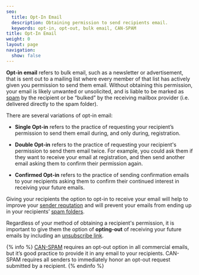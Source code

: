 ```yaml
---
seo:
  title: Opt-In Email
  description: Obtaining permission to send recipients email.
  keywords: opt-in, opt-out, bulk email, CAN-SPAM
title: Opt-In Email
weight: 0
layout: page
navigation:
  show: false
---
```


**Opt-in email** refers to bulk email, such as a newsletter or advertisement, that is sent out to a mailing list where every member of that list has actively given you permission to send them email. Without obtaining this permission, your email is likely unwanted or unsolicited, and is liable to be marked as [spam]({{root_url}}/Glossary/spam.html) by the recipient or be “bulked” by the receiving mailbox provider (i.e. delivered directly to the spam folder).

There are several variations of opt-in email:

- **Single Opt-in** refers to the practice of requesting your recipient’s permission to send them email during, and only during, registration.

- **Double Opt-in** refers to the practice of requesting your recipient's permission to send them email twice. For example, you could ask them if they want to receive your email at registration, and then send another email asking them to confirm their permission again.

- **Confirmed Opt-in** refers to the practice of sending confirmation emails to your recipients asking them to confirm their continued interest in receiving your future emails.

Giving your recipients the option to opt-in to receive your email will help to improve your [sender reputation]({{root_url}}/Glossary/sender_reputation.html) and will prevent your emails from ending up in your recipients’ [spam folders]({{root_url}}/Glossary/bulk_mail_folder.html).

Regardless of your method of obtaining a recipient's permission, it is important to give them the option of **opting-out** of receiving your future emails by including an [unsubscribe link]({{root_url}}/User_Guide/Suppressions/index.html).

{% info %}
[CAN-SPAM]({{root_url}}/Glossary/can_spam.html) requires an opt-out option in all commercial emails, but it’s good practice to provide it in any email to your recipients. CAN-SPAM requires all senders to immediately honor an opt-out request submitted by a recipient.
{% endinfo %}
